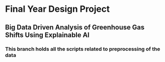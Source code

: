 # Final Year Design Project

## Big Data Driven Analysis of Greenhouse Gas Shifts Using Explainable AI

### This branch holds all the scripts related to preprocessing of the data